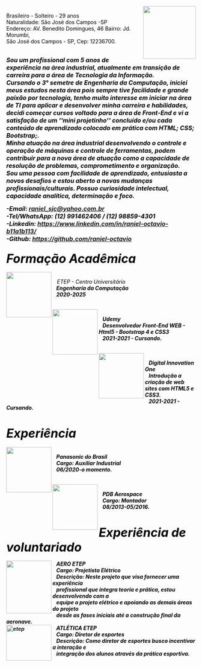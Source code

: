 
<p>
<img  width="140" height="140" align="right" src="https://user-images.githubusercontent.com/83791169/125021407-f0fc3c80-e050-11eb-99ad-234d450ca49e.png"><br/>
<font COLOR="#000000">Brasileiro - Solteiro - 29 anos<br/> 
Naturalidade: São José dos Campos -SP<br/>
Endereço: AV. Benedito Domingues, 46
Bairro: Jd. Morumbi,<br/>São José dos Campos - SP, Cep: 12236700.</font><br/><br/>
</p>

<i><b><font COLOR="#000000" size="3">Sou um profissional com 5 anos de experiência na área industrial, atualmente em transição de carreira para a área de Tecnologia da Informação.<br/>
Cursando o 3° semetre de Engenharia da Computação, iniciei meus estudos nesta área pois sempre tive facilidade e grande paixão por tecnologia, tenho muito interesse em iniciar na área de TI para aplicar e desenvolver minha carreira e habilidades, decidi começar cursos voltado para a área de Front-End e vi a satisfação de um ''mini projetinho'' concluído e/ou cada conteúdo de aprendizado colocado em prática com HTML; CSS; Bootstrap;.
<br/>
Minha atuação na área industrial desenvolvendo o controle e operação de máquinas e controle de ferramentas, podem contribuir para a nova área de atuação como a capacidade de resolução de problemas, comprometimento e organização.<br/>
Sou uma pessoa com facilidade de aprendizado, entusiasta a novos desafios e estou aberto a novas mudanças profissionais/culturais.
Possuo curiosidade intelectual, capacidade analítica, determinação e foco.</font><br/><i/></b>

<b><font COLOR="#000000" size="3">-Email: raniel_sjc@yahoo.com.br<br/>
-Tel/WhatsApp: (12) 991462406 / (12) 98859-4301<br/>
-Linkedin: https://www.linkedin.com/in/raniel-octavio-b11a1b113/<br/>
-Github: https://github.com/raniel-octavio</font><br/></b>

### <b><font COLOR="#000000" size="6">Formação Acadêmica</font><br/></b>
  
<img align="left" width="120" height="120" src="https://user-images.githubusercontent.com/83791169/125009152-58f35880-e03a-11eb-8167-9caf93779f0f.jpg"><br/>
&nbsp;&nbsp;&nbsp;<font COLOR="#000000">ETEP - Centro Universitário<br/><b/>
&nbsp;&nbsp;&nbsp;Engenharia da Computação<br/>
&nbsp;&nbsp;&nbsp;2020-2025</font><br/><br/>

<img align="left" width="120" height="120" src="https://user-images.githubusercontent.com/83791169/125009198-6a3c6500-e03a-11eb-91e9-84750606b443.jpg"><br/>
&nbsp;&nbsp;&nbsp;<font COLOR="#000000">Udemy<br/><b/>
&nbsp;&nbsp;&nbsp;Desenvolvedor Front-End WEB - Html5 - Bootstrap 4 e CSS3<br/>
&nbsp;&nbsp;&nbsp;2021-2021 - Cursando.</font><br/><br/>

<img align="left" width="120" height="120" src="https://user-images.githubusercontent.com/83791169/125010374-c2746680-e03c-11eb-96e6-763a18ebdeed.png"><br/>
&nbsp;&nbsp;&nbsp;<font COLOR="#000000">Digital Innovation One <br/>
&nbsp;&nbsp;&nbsp;Introdução a criação de web sites com HTML5 e CSS3.<br/>
&nbsp;&nbsp;&nbsp;2021-2021 - Cursando.</font><br/><br/>

### <b><font COLOR="#000000" size="6">Experiência</font><br/></b>

<img align="left" width="120" height="120" src="https://user-images.githubusercontent.com/83791169/125018580-c78ce200-e04b-11eb-82f0-2c6af0975944.gif"><br/>
&nbsp;&nbsp;&nbsp;<font COLOR="#000000">Panasonic do Brasil<br/>
&nbsp;&nbsp;&nbsp;Cargo: Auxiliar Industrial<br/>
&nbsp;&nbsp;&nbsp;06/2020-o momento.</font><br/><br/>

<img align="left" width="120" height="120" src="https://user-images.githubusercontent.com/83791169/125018001-9b249600-e04a-11eb-92a7-51e86dc8f160.png"><br/>
&nbsp;&nbsp;&nbsp;<font COLOR="#000000">PDB Aerospace<br/>
&nbsp;&nbsp;&nbsp;Cargo: Montador<br/>
&nbsp;&nbsp;&nbsp;08/2013-05/2016.</font><br/><br/>
  
### <b><font COLOR="#000000" size="6">Experiência de voluntariado</font><br/></b>
  
<img align="left" width="120" height="140" src="https://user-images.githubusercontent.com/83791169/125018376-5a794c80-e04b-11eb-8c16-1bc45a3ae15e.jpg">
&nbsp;&nbsp;&nbsp;<font COLOR="#000000">AERO ETEP<br/>
&nbsp;&nbsp;&nbsp;Cargo: Projetista Elétrico<br/>
&nbsp;&nbsp;&nbsp;Descrição: Neste projeto que visa fornecer uma experiência<br/>&nbsp;&nbsp;&nbsp;profissional que integra teoria e prática, estou desenvolvendo com a<br/>&nbsp;&nbsp;&nbsp;equipe o projeto elétrico e apoiando as demais áreas do projeto<br/>&nbsp;&nbsp;&nbsp;desde as fases iniciais até a construção final da aeronave.</font><br/>

<img align="left" alt=etep width="120" height="95" src="https://user-images.githubusercontent.com/83791169/125019614-ba70f280-e04d-11eb-8bab-96f686d33aee.jpg">
&nbsp;&nbsp;&nbsp;<font COLOR="#000000">ATLÉTICA ETEP<br/>
&nbsp;&nbsp;&nbsp;Cargo: Diretor de esportes<br/>
&nbsp;&nbsp;&nbsp;Descrição: Como diretor de esportes busco incentivar a interação e<br/>&nbsp;&nbsp;&nbsp;integração dos alunos através da prática esportiva.</font>
